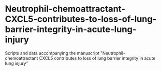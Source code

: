 # Neutrophil-chemoattractant-CXCL5-contributes-to-loss-of-lung-barrier-integrity-in-acute-lung-injury
Scripts and data accompanying the manuscript "Neutrophil-chemoattractant CXCL5 contributes to loss of lung barrier integrity in acute lung injury"

